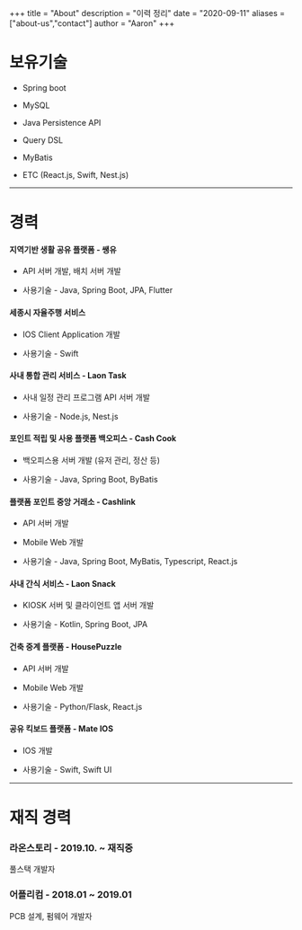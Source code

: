 +++
title = "About"
description = "이력 정리"
date = "2020-09-11"
aliases = ["about-us","contact"]
author = "Aaron"
+++

# 보유기술

- Spring boot

- MySQL

- Java Persistence API

- Query DSL

- MyBatis

- ETC (React.js, Swift, Nest.js)

---

# 경력

#### 지역기반 생활 공유 플랫폼 - 쌩유

* API 서버 개발, 배치 서버 개발

* 사용기술 - Java, Spring Boot, JPA, Flutter

#### 세종시 자율주행 서비스

* IOS Client Application 개발

* 사용기술 - Swift

#### 사내 통합 관리 서비스 - Laon Task

* 사내 일정 관리 프로그램 API 서버 개발

* 사용기술 - Node.js, Nest.js

#### 포인트 적립 및 사용 플랫폼 백오피스 - Cash Cook

* 백오피스용 서버 개발 (유저 관리, 정산 등)

* 사용기술 - Java, Spring Boot, ByBatis

#### 플랫폼 포인트 중앙 거래소 - Cashlink

* API 서버 개발

* Mobile Web 개발

* 사용기술 - Java, Spring Boot, MyBatis, Typescript, React.js

#### 사내 간식 서비스 - Laon Snack

* KIOSK 서버 및 클라이언트 앱 서버 개발

* 사용기술 - Kotlin, Spring Boot, JPA

#### 건축 중계 플랫폼 - HousePuzzle

* API 서버 개발

* Mobile Web 개발

* 사용기술 - Python/Flask, React.js

#### 공유 킥보드 플랫폼 - Mate IOS

* IOS 개발

* 사용기술 - Swift, Swift UI


---

# 재직 경력

### 라온스토리 - 2019.10. ~ 재직중

풀스택 개발자

### 어플리컴 - 2018.01 ~ 2019.01

PCB 설계, 펌웨어 개발자